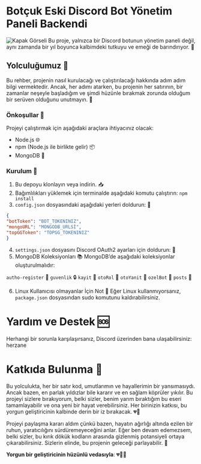 # Botçuk Eski  Discord Bot Yönetim Paneli Backendi

![Kapak Görseli](img/cover_image.png) 
Bu proje, yalnızca bir Discord botunun yönetim paneli değil, aynı zamanda bir yıl boyunca kalbimdeki tutkuyu ve emeği de barındırıyor. 💖

## Yolculuğumuz 🚀

Bu rehber, projenin nasıl kurulacağı ve çalıştırılacağı hakkında adım adım bilgi vermektedir. Ancak, her adımı atarken, bu projenin her satırının, bir zamanlar neşeyle başladığım ve şimdi hüzünle bırakmak zorunda olduğum bir serüven olduğunu unutmayın. 🥀

### Önkoşullar 📜

Projeyi çalıştırmak için aşağıdaki araçlara ihtiyacınız olacak:

- Node.js 🌐
- npm (Node.js ile birlikte gelir) 📦
- MongoDB 🍃

### Kurulum 🔧

1. Bu depoyu klonlayın veya indirin. 📥
2. Bağımlılıkları yüklemek için terminalde aşağıdaki komutu çalıştırın:
```npm install```
3. `config.json` dosyasındaki aşağıdaki yerleri doldurun: 📝

```json
{
"botToken": "BOT_TOKENINIZ",
"mongoURL": "MONGODB_URLSİ",
"topGGToken": "TOPGG_TOKENINIZ"
}
```
4. `settings.json` dosyasını Discord OAuth2 ayarları için doldurun: 🔑
5. MongoDB Koleksiyonları 📚
MongoDB’de aşağıdaki koleksiyonlar oluşturulmalıdır:

`autho-register` 📝 
`guvenlik` 🔒 
`kayit` 📇 
`otoRol` 🤖 
`otoYanit` 💬 
`ozelBot` 🌟 
`posts` 📰 

6. Linux Kullanıcısı olmayanlar İçin Not 🐧
Eğer Linux kullanmıyorsanız, `package.json`  dosyasından sudo komutunu kaldırabilirsiniz.


# Yardım ve Destek 🆘
Herhangi bir sorunla karşılaşırsanız, Discord üzerinden bana ulaşabilirsiniz: herzane

# Katkıda Bulunma 🤲

Bu yolculukta, her bir satır kod, umutlarımın ve hayallerimin bir yansımasıydı. Ancak bazen, en parlak yıldızlar bile kararır ve en sağlam köprüler yıkılır. Bu projeyi sizlere bırakıyorum, belki sizler, benim yarım bıraktığım bu eseri tamamlayabilir ve ona yeni bir hayat verebilirsiniz. Her birinizin katkısı, bu yorgun geliştiricinin kalbinde derin bir iz bırakacak. 💔🥀

Projeyi paylaşma kararı aldım çünkü bazen, hayatın ağırlığı altında ezilen bir ruhun, yaratıcılığını sürdüremeyeceğini anlar. Eğer ben devam edemezsem, belki sizler, bu kırık dökük kodların arasında gizlenmiş potansiyeli ortaya çıkarabilirsiniz. Sizlerin elinde, bu projenin geleceği parlayabilir. 🌟

**Yorgun bir geliştiricinin hüzünlü vedasıyla**: 💔🥀💖
